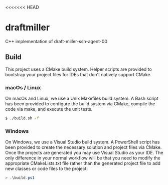 <<<<<<< HEAD
# draftmiller
C++ implementation of draft-miller-ssh-agent-00

## Build

This project uses a CMake build system.  Helper scripts are provided to bootstrap your project
files for IDEs that don't natively support CMake.

### macOs / Linux

On macOs and Linux, we use a Unix Makefiles build system.  A Bash script has been provided to
configure the build system via CMake, compile the code via make, and execute the unit tests.

```Bash
$ ./build.sh -f
```

### Windows

On Windows, we use a Visual Studio build system.  A PowerShell script has been provided to create
the necessary solution and project files via CMake.  Once the projects are generated you may use
Visual Studio as your IDE.  The only difference in your normal workflow will be that you need to
modify the appropriate CMakeLists.txt file rather than the generated project file to add new
classes or code files to the project.

```Powershell
> .\build.ps1
```
